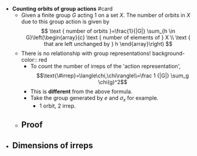 - **Counting orbits of group actions** #card
	- Given a finite group $G$ acting 1 on a set $X$. The number of orbits in $X$ due to this group action is given by
	  $$
	  \text { number of orbits }=\frac{1}{|G|} \sum_{h \in G}\left(\begin{array}{c}
	  \text { number of elements of } X \\
	  \text { that are left unchanged by } h
	  \end{array}\right)
	  $$
	- There is no relationship with group representations!
	  background-color:: red
		- To count the number of irreps of the 'action representation',
		  $$\text{\#irrep}=\langle\chi,\chi\rangle\\=\frac 1 {|G|} \sum_g \chi(g)^2$$
		- This is **different** from the above formula.
		- Take the group generated by $e$ and $\sigma_x$ for example.
			- 1 orbit, 2 irrep.
	- Proof
		-
- **Dimensions of irreps**
	-
